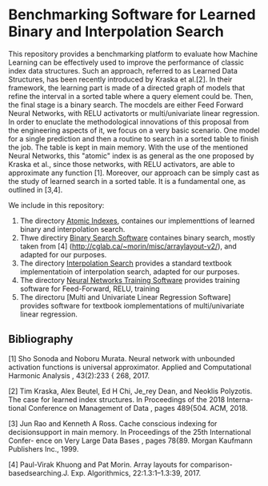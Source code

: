 # Benchmarking Software for Learned Binary and Interpolation Search

This repository provides a benchmarking platform to evaluate how  Machine Learning can be effectively used to improve the performance of classic index data structures. Such an approach, referred to as Learned Data Structures, has been recently introduced by Kraska et al.[2]. In their framework,  the learning part is made of a directed graph of models that refine the interval in a sorted table where a query element could be. Then, the final stage is a binary search. The mocdels are either Feed Forward Neural Networks, with RELU activatorts or multi/univariate linear regression. In order to enuclate  the methodological innovations of this proposal from the engineering aspects of it, we focus on a very basic scenario. One model for a single prediction and then a routine to search in a sorted table to finish the job. The table is kept in main memory. With the use of the mentioned Neural Networks, this "atomic" index is as general as the one proposed by Kraska et al., since  those networks, with RELU activators,  are able to approximate any function [1]. Moreover, our approach can be simply cast as the study of learned search in a sorted table. It is a fundamental one, as outlined in [3,4].

We include in this repository:

1. The directory [Atomic Indexes](https://github.com/raffaelegiancarlo/BENCHMARKING-SOFTWARE-FOR-LEARNED-BINARY-AND-INTERPOLATION-SEARCH/tree/master/Atomic_Index), containes our implementtions of learned binary and interpolation search.
1. Thwe directiry [Binary Search Software](https://github.com/raffaelegiancarlo/BENCHMARKING-SOFTWARE-FOR-LEARNED-BINARY-AND-INTERPOLATION-SEARCH/tree/master/Binary_Search) containes binary search, mostly taken from [4] (http://cglab.ca/~morin/misc/arraylayout-v2/), and adapted for our purposes. 
1. The directory [Interpolation Search](https://github.com/raffaelegiancarlo/BENCHMARKING-SOFTWARE-FOR-LEARNED-BINARY-AND-INTERPOLATION-SEARCH/tree/master/Interpolation_Search) provides a standard textbook implementatioin of interpolation search, adapted for our purposes. 
1. The directory [Neural Networks Training Software](https://github.com/raffaelegiancarlo/BENCHMARKING-SOFTWARE-FOR-LEARNED-BINARY-AND-INTERPOLATION-SEARCH/tree/master/NN_Train) provides training software for Feed-Forward, RELU, training
1. The directoru [Multi and Univariate Linear Regression Software] provides software for textbook iomplementations of multi/univariate linear regression.

## Bibliography

[1] Sho Sonoda and Noboru Murata. Neural network with unbounded activation
functions is universal approximator. Applied and Computational
Harmonic Analysis , 43(2):233 { 268, 2017.

[2] Tim Kraska, Alex Beutel, Ed H Chi, Je_rey Dean, and Neoklis Polyzotis.
The case for learned index structures. In Proceedings of the 2018 Interna-
tional Conference on Management of Data , pages 489{504. ACM, 2018.


[3] Jun Rao and Kenneth A Ross. Cache conscious indexing for decisionsupport
in main memory. In Proceedings of the 25th International Confer-
ence on Very Large Data Bases , pages 78{89. Morgan Kaufmann Publishers
Inc., 1999.

[4] Paul-Virak Khuong and Pat Morin.  Array layouts for comparison-basedsearching.J. Exp. Algorithmics, 22:1.3:1–1.3:39, 2017.
